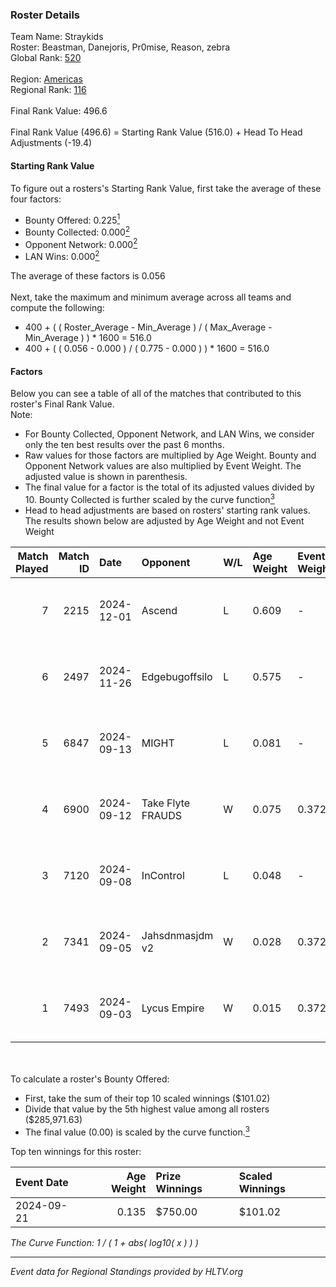 ### Roster Details<br />
Team Name: Straykids<br />
Roster: Beastman, Danejoris, Pr0mise, Reason, zebra<br />
Global Rank: [520](../../standings_global_2025_02_28.md)<br />
<br />
Region: [Americas]( ../../standings_americas_2025_02_28.md)<br />
Regional Rank: [116]( ../../standings_americas_2025_02_28.md)<br />
<br />
Final Rank Value:  496.6<br />
<br />
Final Rank Value (496.6) = Starting Rank Value (516.0) + Head To Head Adjustments (-19.4)<br />

#### Starting Rank Value<br />
To figure out a rosters's Starting Rank Value, first take the average of these four factors:<br />
- Bounty Offered: 0.225[<sup>1</sup>](#table2)
- Bounty Collected: 0.000[<sup>2</sup>](#table1)
- Opponent Network: 0.000[<sup>2</sup>](#table1)
- LAN Wins: 0.000[<sup>2</sup>](#table1)

The average of these factors is 0.056<br />
<br />
Next, take the maximum and minimum average across all teams and compute the following:<br />
- 400 + ( ( Roster_Average - Min_Average ) / ( Max_Average - Min_Average ) ) * 1600 = 516.0
- 400 + ( ( 0.056 - 0.000 ) / ( 0.775 - 0.000 ) ) * 1600 = 516.0


#### Factors<br />
Below you can see a table of all of the matches that contributed to this roster's Final Rank Value.<br />
Note:<br />

- For Bounty Collected, Opponent Network, and LAN Wins, we consider only the ten best results over the past 6 months.
- Raw values for those factors are multiplied by Age Weight. Bounty and Opponent Network values are also multiplied by Event Weight. The adjusted value is shown in parenthesis.
- The final value for a factor is the total of its adjusted values divided by 10. Bounty Collected is further scaled by the curve function[<sup>3</sup>](#curveFunction)
- Head to head adjustments are based on rosters' starting rank values. The results shown below are adjusted by Age Weight and not Event Weight
<span id="table1"></span><br />


| Match Played | Match ID | Date       | Opponent          | W/L | Age Weight | Event Weight | Bounty Collected | Opponent Network | LAN Wins  | H2H Adj. | Roster                                      |
| -: | -: | :- | :- | :- | :- | :- | :- | :- | :- | -: | :- |
|            7 |     2215 | 2024-12-01 | Ascend            | L   | 0.609      | -            | -                | -                | -         |   -10.31 | Beastman, Danejoris, Pr0mise, Reason, zebra |
|            6 |     2497 | 2024-11-26 | Edgebugoffsilo    | L   | 0.575      | -            | -                | -                | -         |    -9.73 | Beastman, Danejoris, Pr0mise, Reason, zebra |
|            5 |     6847 | 2024-09-13 | MIGHT             | L   | 0.081      | -            | -                | -                | -         |    -0.51 | Beastman, Danejoris, Pr0mise, Reason, zebra |
|            4 |     6900 | 2024-09-12 | Take Flyte FRAUDS | W   | 0.075      | 0.372        | 0.000 (0.000)    | 0.005 (0.000)    | 0 (0.000) |     1.08 | Beastman, Danejoris, Pr0mise, Reason, zebra |
|            3 |     7120 | 2024-09-08 | InControl         | L   | 0.048      | -            | -                | -                | -         |    -0.49 | Beastman, Danejoris, Pr0mise, Reason, zebra |
|            2 |     7341 | 2024-09-05 | Jahsdnmasjdm v2   | W   | 0.028      | 0.372        | 0.000 (0.000)    | 0.015 (0.000)    | 0 (0.000) |     0.41 | Beastman, Danejoris, Pr0mise, Reason, zebra |
|            1 |     7493 | 2024-09-03 | Lycus Empire      | W   | 0.015      | 0.372        | 0.000 (0.000)    | 0.000 (0.000)    | 0 (0.000) |     0.16 | Beastman, Danejoris, Pr0mise, Reason, zebra |

<br />
<span id="table2"></span><br />
To calculate a roster's Bounty Offered:<br />

- First, take the sum of their top 10 scaled winnings ($101.02)
- Divide that value by the 5th highest value among all rosters ($285,971.63)
- The final value (0.00) is scaled by the curve function.[<sup>3</sup>](#curveFunction)

Top ten winnings for this roster:<br />

| Event Date | Age Weight | Prize Winnings | Scaled Winnings |
| :- | -: | :- | :- |
| 2024-09-21 |      0.135 | $750.00        | $101.02         |


<span id="curveFunction"></span>_The Curve Function: 1 / ( 1 + abs( log10( x ) ) )_<br />

---
_Event data for Regional Standings provided by HLTV.org_<br />
